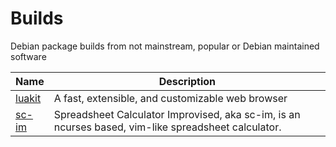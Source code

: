 # Builds
Debian package builds from not mainstream, popular or Debian maintained software

| Name | Description |
|------|------|
| [luakit](https://luakit.github.io) | A fast, extensible, and customizable web browser |
| [sc-im](https://github.com/andmarti1424/sc-im) | Spreadsheet Calculator Improvised, aka sc-im, is an ncurses based, vim-like spreadsheet calculator.|
